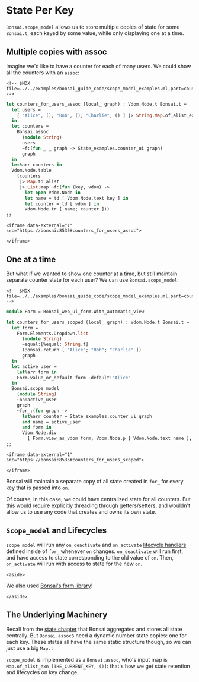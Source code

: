 # State Per Key

`Bonsai.scope_model` allows us to store multiple copies of state for
some `Bonsai.t`, each keyed by some value, while only displaying one at
a time.

## Multiple copies with assoc

Imagine we'd like to have a counter for each of many users. We could
show all the counters with an `assoc`:

```{=html}
<!-- $MDX file=../../examples/bonsai_guide_code/scope_model_examples.ml,part=counters_for_users_assoc -->
```
``` ocaml
let counters_for_users_assoc (local_ graph) : Vdom.Node.t Bonsai.t =
  let users =
    [ "Alice", (); "Bob", (); "Charlie", () ] |> String.Map.of_alist_exn |> Bonsai.return
  in
  let counters =
    Bonsai.assoc
      (module String)
      users
      ~f:(fun _ _ graph -> State_examples.counter_ui graph)
      graph
  in
  let%arr counters in
  Vdom.Node.table
    (counters
     |> Map.to_alist
     |> List.map ~f:(fun (key, vdom) ->
       let open Vdom.Node in
       let name = td [ Vdom.Node.text key ] in
       let counter = td [ vdom ] in
       Vdom.Node.tr [ name; counter ]))
;;
```

```{=html}
<iframe data-external="1" src="https://bonsai:8535#counters_for_users_assoc">
```
```{=html}
</iframe>
```
## One at a time

But what if we wanted to show one counter at a time, but still maintain
separate counter state for each user? We can use `Bonsai.scope_model`:

```{=html}
<!-- $MDX file=../../examples/bonsai_guide_code/scope_model_examples.ml,part=counters_for_users_scoped -->
```
``` ocaml
module Form = Bonsai_web_ui_form.With_automatic_view

let counters_for_users_scoped (local_ graph) : Vdom.Node.t Bonsai.t =
  let form =
    Form.Elements.Dropdown.list
      (module String)
      ~equal:[%equal: String.t]
      (Bonsai.return [ "Alice"; "Bob"; "Charlie" ])
      graph
  in
  let active_user =
    let%arr form in
    Form.value_or_default form ~default:"Alice"
  in
  Bonsai.scope_model
    (module String)
    ~on:active_user
    graph
    ~for_:(fun graph ->
      let%arr counter = State_examples.counter_ui graph
      and name = active_user
      and form in
      Vdom.Node.div
        [ Form.view_as_vdom form; Vdom.Node.p [ Vdom.Node.text name ]; counter ])
;;
```

```{=html}
<iframe data-external="1" src="https://bonsai:8535#counters_for_users_scoped">
```
```{=html}
</iframe>
```
Bonsai will maintain a separate copy of all state created in `for_` for
every key that is passed into `on`.

Of course, in this case, we could have centralized state for all
counters. But this would require explicitly threading through
getters/setters, and wouldn't allow us to use any code that creates and
owns its own state.

## `Scope_model` and Lifecycles

`scope_model` will run any `on_deactivate` and `on_activate` [lifecycle
handlers](./lifecycles.mdx) defined inside of `for_` whenever `on`
changes. `on_deactivate` will run first, and have access to state
corresponding to the old value of `on`. Then, `on_activate` will run
with access to state for the new `on`.

```{=html}
<aside>
```
We also used [Bonsai's form library](./forms.mdx)!
```{=html}
</aside>
```
## The Underlying Machinery

Recall from the [state chapter](../guide/04-state.mdx) that Bonsai
aggregates and stores all state centrally. But `Bonsai.assoc`s need a
dynamic number state copies: one for each key. These states all have the
same static structure though, so we can just use a big `Map.t`.

`scope_model` is implemented as a `Bonsai.assoc`, who's input map is
`Map.of_alist_exn [THE_CURRENT_KEY, ()]`: that's how we get state
retention and lifecycles on key change.
